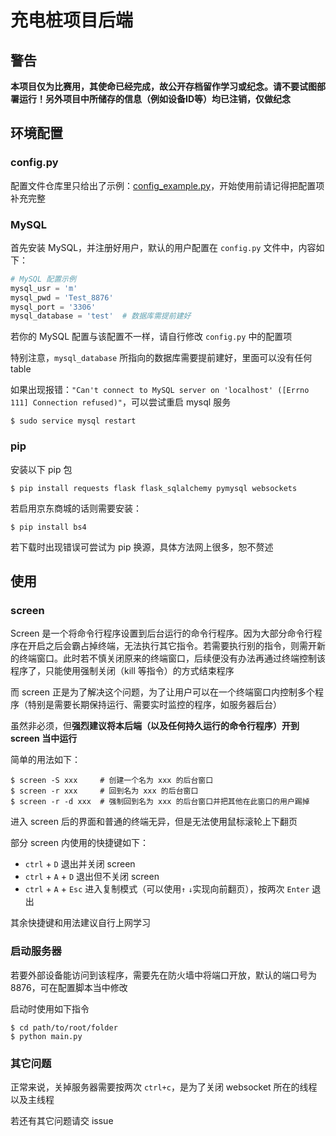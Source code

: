 # 充电桩项目后端

## 警告

**本项目仅为比赛用，其使命已经完成，故公开存档留作学习或纪念。请不要试图部署运行！另外项目中所储存的信息（例如设备ID等）均已注销，仅做纪念**

## 环境配置

### config.py

配置文件仓库里只给出了示例：[config_example.py](./config_example.py)，开始使用前请记得把配置项补充完整

### MySQL

首先安装 MySQL，并注册好用户，默认的用户配置在 `config.py` 文件中，内容如下：

```python
# MySQL 配置示例
mysql_usr = 'm'
mysql_pwd = 'Test_8876'
mysql_port = '3306'
mysql_database = 'test'  # 数据库需提前建好
```

若你的 MySQL 配置与该配置不一样，请自行修改 `config.py` 中的配置项

特别注意，`mysql_database` 所指向的数据库需要提前建好，里面可以没有任何 table

如果出现报错：`"Can't connect to MySQL server on 'localhost' ([Errno 111] Connection refused)"`，可以尝试重启 mysql 服务

```shell
$ sudo service mysql restart
```

### pip

安装以下 pip 包

```shell
$ pip install requests flask flask_sqlalchemy pymysql websockets
```

若启用京东商城的话则需要安装：

```shell
$ pip install bs4
```

若下载时出现错误可尝试为 pip 换源，具体方法网上很多，恕不赘述

## 使用

### screen

Screen 是一个将命令行程序设置到后台运行的命令行程序。因为大部分命令行程序在开启之后会霸占掉终端，无法执行其它指令。若需要执行别的指令，则需开新的终端窗口。此时若不慎关闭原来的终端窗口，后续便没有办法再通过终端控制该程序了，只能使用强制关闭（kill 等指令）的方式结束程序

而 screen 正是为了解决这个问题，为了让用户可以在一个终端窗口内控制多个程序（特别是需要长期保持运行、需要实时监控的程序，如服务器后台）

虽然非必须，但**强烈建议将本后端（以及任何持久运行的命令行程序）开到 screen 当中运行**

简单的用法如下：

```shell
$ screen -S xxx     # 创建一个名为 xxx 的后台窗口
$ screen -r xxx     # 回到名为 xxx 的后台窗口
$ screen -r -d xxx  # 强制回到名为 xxx 的后台窗口并把其他在此窗口的用户踢掉
```

进入 screen 后的界面和普通的终端无异，但是无法使用鼠标滚轮上下翻页

部分 screen 内使用的快捷键如下：

-   `ctrl` + `D` 退出并关闭 screen
-   `ctrl` + `A` + `D` 退出但不关闭 screen
-   `ctrl` + `A` + `Esc` 进入复制模式（可以使用`↑` `↓`实现向前翻页），按两次 `Enter` 退出

其余快捷键和用法建议自行上网学习

### 启动服务器

若要外部设备能访问到该程序，需要先在防火墙中将端口开放，默认的端口号为 8876，可在配置脚本当中修改

启动时使用如下指令

```shell
$ cd path/to/root/folder
$ python main.py
```

### 其它问题

正常来说，关掉服务器需要按两次 `ctrl+c`，是为了关闭 websocket 所在的线程以及主线程

若还有其它问题请交 issue
